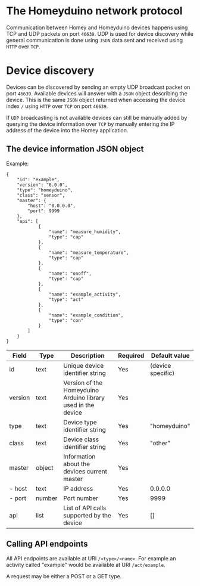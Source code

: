 # The Homeyduino network protocol

Communication between Homey and Homeyduino devices happens using TCP and UDP packets on port ```46639```. UDP is used for device discovery while general communication is done using ```JSON``` data sent and received using ```HTTP``` over ```TCP```.

# Device discovery
Devices can be discovered by sending an empty UDP broadcast packet on port ```46639```. Available devices will answer with a ```JSON``` object describing the device. This is the same ```JSON``` object returned when accessing the device index ```/``` using ```HTTP``` over ```TCP``` on port ```46639```.

If ```UDP``` broadcasting is not available devices can still be manually added by querying the device information over ```TCP``` by manually entering the IP address of the device into the Homey application.

## The device information JSON object

Example:
```
{
	"id": "example",
	"version": "0.0.0",
	"type": "homeyduino",
	"class": "sensor",
	"master": {
		"host": "0.0.0.0",
		"port": 9999
	},
	"api": [
			{
				"name": "measure_humidity",
				"type": "cap"
			},
			{
				"name": "measure_temperature",
				"type": "cap"
			},
			{
				"name": "onoff",
				"type": "cap"
			},
			{
				"name": "example_activity",
				"type": "act"
			},
			{
				"name": "example_condition",
				"type": "con"
			}
		]
	}
}
```

| Field             | Type      | Description                                                                               | Required | Default value       |
|-------------------|-----------|-------------------------------------------------------------------------------------------|----------|---------------------|
| id                | text      | Unique device identifier string                                                           | Yes      | (device specific)   |
| version           | text      | Version of the Homeyduino Arduino library used in the device                              | Yes      |                     |  
| type              | text      | Device type identifier string                                                             | Yes      | "homeyduino"        |
| class             | text      | Device class identifier string                                                            | Yes      | "other"             |
| master            | object    | Information about the devices current master                                              | Yes      |                     |
|   - host          | text      | IP address                                                                                | Yes      | 0.0.0.0             |
|   - port          | number    | Port number                                                                               | Yes      | 9999                |
| api               | list      | List of API calls supported by the device                                                 | Yes      | []                  |

## Calling API endpoints
All API endpoints are available at URI ```/<type>/<name>```. For example an activity called "example" would be available at URI ```/act/example```.

A request may be either a POST or a GET type. 
